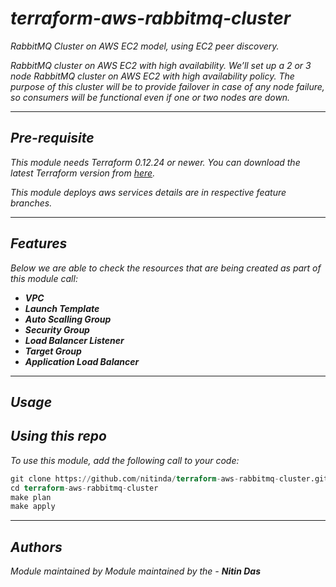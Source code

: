 # _terraform-aws-rabbitmq-cluster_
_RabbitMQ Cluster on AWS EC2 model, using EC2 peer discovery._

_RabbitMQ cluster on AWS EC2 with high availability. We’ll set up a 2 or 3 node RabbitMQ cluster on AWS EC2 with high availability policy. The purpose of this cluster will be to provide failover in case of any node failure, so consumers will be functional even if one or two nodes are down._

---


## _Pre-requisite_

_This module needs Terraform 0.12.24 or newer._
_You can download the latest Terraform version from [_here_](https://www.terraform.io/downloads.html)._

_This module deploys aws services details are in respective feature branches._


---

## _Features_

_Below we are able to check the resources that are being created as part of this module call:_

- **_VPC_**
- **_Launch Template_**
- **_Auto Scalling Group_**
- **_Security Group_**
- **_Load Balancer Listener_**
- **_Target Group_**
- **_Application Load Balancer_**



---



## _Usage_

## _Using this repo_

_To use this module, add the following call to your code:_


```tf
git clone https://github.com/nitinda/terraform-aws-rabbitmq-cluster.git
cd terraform-aws-rabbitmq-cluster
make plan
make apply
```

---



## _Authors_
_Module maintained by Module maintained by the -_ **_Nitin Das_**
